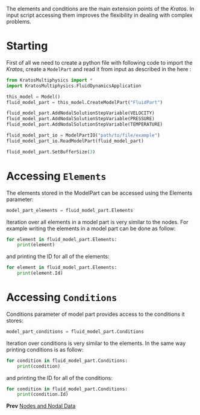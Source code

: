 The elements and conditions are the main extension points of the *Kratos*. In input script accessing them improves the flexibility in dealing with complex problems.

# Starting
First of all we need to create a python file with following code to import the *Kratos*, create a `ModelPart` and read it from input as described in the here :

```Python
from KratosMultiphysics import *
import KratosMultiphysics.FluidDynamicsApplication

this_model = Model()
fluid_model_part = this_model.CreateModelPart("FluidPart")

fluid_model_part.AddNodalSolutionStepVariable(VELOCITY)
fluid_model_part.AddNodalSolutionStepVariable(PRESSURE)
fluid_model_part.AddNodalSolutionStepVariable(TEMPERATURE)

fluid_model_part_io = ModelPartIO("path/to/file/example")
fluid_model_part_io.ReadModelPart(fluid_model_part)

fluid_model_part.SetBufferSize(3)
```

# Accessing `Elements`
The elements stored in the ModelPart can be accessed using the Elements parameter:

```Python
model_part_elements = fluid_model_part.Elements
```
 
Iteration over all elements in a model part is very similar to the nodes. For example writing the elements in a model part can be done as follow:

```Python
for element in fluid_model_part.Elements:
    print(element)
```

and printing the ID for all of the elements:

```Python
for element in fluid_model_part.Elements:
    print(element.Id)
```

# Accessing `Conditions`
Conditions parameter of model part provides access to the conditions it stores:

```Python
model_part_conditions = fluid_model_part.Conditions
```

Iteration over conditions is very similar to the elements. In the same way printing conditions is as follow:

```Python
for condition in fluid_model_part.Conditions:
    print(condition)
```

and printing the ID for all of the conditions:

```Python
for condition in fluid_model_part.Conditions:
    print(condition.Id)
```

**Prev** [Nodes and Nodal Data](https://github.com/KratosMultiphysics/Kratos/wiki/Python-Script-Tutorial:-Nodes-and-Nodal-Data)